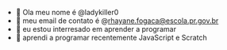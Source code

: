 - 👋 Ola meu nome é @ladykiller0
- 👀 meu email de contato é @rhayane.fogaca@escola.pr.gov.br
- 🌱 eu estou interresado em aprender a programar
- 💞️ aprendi a programar recentemente JavaScript e Scratch
